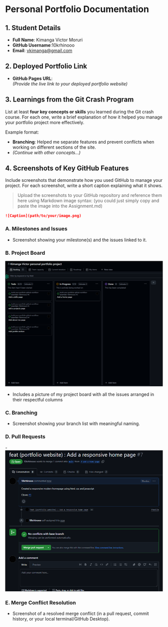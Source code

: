 # Personal Portfolio Documentation

## 1. Student Details

- **Full Name**: Kimanga Victor Moruri
- **GitHub Username**:10krhinooo
- **Email**: vkimanga@gmail.com

## 2. Deployed Portfolio Link

- **GitHub Pages URL**:  
  _(Provide the live link to your deployed portfolio website)_

## 3. Learnings from the Git Crash Program

List at least **four key concepts or skills** you learned during the Git crash course. For each one, write a brief explanation of how it helped you manage your portfolio project more effectively.

Example format:

- **Branching**: Helped me separate features and prevent conflicts when working on different sections of the site.
- _(Continue with other concepts…)_

## 4. Screenshots of Key GitHub Features

Include screenshots that demonstrate how you used GitHub to manage your project. For each screenshot, write a short caption explaining what it shows.

> Upload the screenshots to your GitHub repository and reference them here using Markdown image syntax:
> (you could just simply copy and paste the image into the Assignment.md)

```markdown
![Caption](path/to/your/image.png)
```

### A. Milestones and Issues

- Screenshot showing your milestone(s) and the issues linked to it.

### B. Project Board

![1750849918051](image/Assignment/1750849918051.png)
 - Includes a picture of my project board with all the issues arranged in their respectful columns 

### C. Branching

- Screenshot showing your branch list with meaningful naming.

### D. Pull Requests

-![1750850217106](image/Assignment/1750850217106.png)

### E. Merge Conflict Resolution

- Screenshot of a resolved merge conflict (in a pull request, commit history, or your local terminal/GitHub Desktop).
